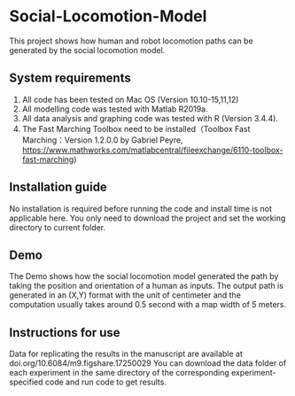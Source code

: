 # Social-Locomotion-Model
This project shows how human and robot locomotion paths can be generated by the social locomotion model.

## System requirements
1. All code has been tested on Mac OS (Version 10.10-15,11,12)
2. All modelling code was tested with Matlab R2019a.
3. All data analysis and graphing code was tested with R (Version 3.4.4).
4. The Fast Marching Toolbox need to be installed（Toolbox Fast Marching：Version 1.2.0.0 by Gabriel Peyre, https://www.mathworks.com/matlabcentral/fileexchange/6110-toolbox-fast-marching)

## Installation guide
No installation is required before running the code and install time is not applicable here. You only need to download the project and set the working directory to current folder.

## Demo
The Demo shows how the social locomotion model generated the path by taking the position and orientation of a human as inputs.
The output path is generated in an (X,Y) format with the unit of centimeter and the computation usually takes around 0.5 second with a map width of 5 meters.

## Instructions for use
Data for replicating the results in the manuscript are available at doi.org/10.6084/m9.figshare.17250029
You can download the data folder of each experiment in the same directory of the corresponding experiment-specified code and run code to get results.
